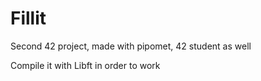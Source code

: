 # Fillit
Second 42 project, made with pipomet, 42 student as well

Compile it with Libft in order to work
